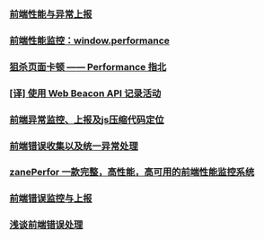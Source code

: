 ### [前端性能与异常上报](https://juejin.im/post/5b5dcfb46fb9a04f8f37afbb)
### [前端性能监控：window.performance](https://juejin.im/post/59eb01e45188250988738938)
### [狙杀页面卡顿 —— Performance 指北](https://juejin.im/post/5b65105f5188251b134e9778)
### [[译] 使用 Web Beacon API 记录活动](https://juejin.im/post/5b694b5de51d4519700fa56a)
### [前端异常监控、上报及js压缩代码定位](https://juejin.im/post/5b55c3495188251acb0cf907)
### [前端错误收集以及统一异常处理](https://juejin.im/post/5be2b0f6e51d4523161b92f0)
### [zanePerfor 一款完整，高性能，高可用的前端性能监控系统](https://juejin.im/post/5be3ec29518825170b101f66)
### [前端错误监控与上报](https://juejin.im/post/5beb7dcff265da614f6fdbce)
### [浅谈前端错误处理](https://juejin.im/post/5bebcde951882516f663488e)
